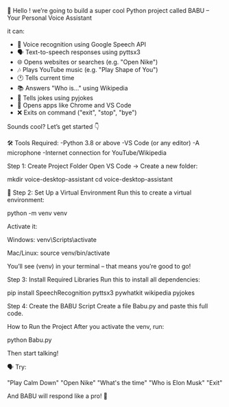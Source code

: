 👋
Hello ! we’re going to build a super cool Python project called BABU – Your Personal Voice Assistant

it can:

- 🎤 Voice recognition using Google Speech API
- 🗣️ Text-to-speech responses using pyttsx3
- 🌐 Opens websites or searches (e.g. "Open Nike")
- 🎶 Plays YouTube music (e.g. "Play Shape of You")
- 🕐 Tells current time
- 📚 Answers "Who is..." using Wikipedia
- 🤣 Tells jokes using pyjokes
- 🚀 Opens apps like Chrome and VS Code
- ❌ Exits on command ("exit", "stop", "bye")

Sounds cool? Let’s get started 👇

🛠️ Tools Required:
-Python 3.8 or above
-VS Code (or any editor)
-A microphone
-Internet connection for YouTube/Wikipedia

Step 1: Create Project Folder
Open VS Code → Create a new folder:

mkdir voice-desktop-assistant
cd voice-desktop-assistant

🧪 Step 2: Set Up a Virtual Environment
Run this to create a virtual environment:

python -m venv venv

Activate it:

Windows:
venv\Scripts\activate

Mac/Linux:
source venv/bin/activate

You’ll see (venv) in your terminal – that means you’re good to go!

Step 3: Install Required Libraries
Run this to install all dependencies:

pip install SpeechRecognition pyttsx3 pywhatkit wikipedia pyjokes

Step 4: Create the BABU Script
Create a file Babu.py and paste this full code.

How to Run the Project
After you activate the venv, run:

python Babu.py

Then start talking!

🗣️ Try:

"Play Calm Down"
"Open Nike"
"What's the time"
"Who is Elon Musk"
"Exit"

And BABU will respond like a pro! 🤖


